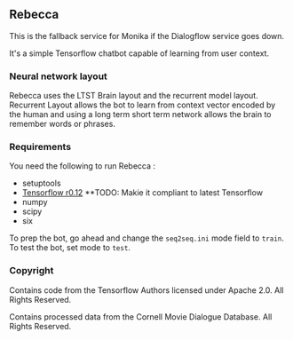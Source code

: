 ## Rebecca

This is the fallback service for Monika if the Dialogflow service goes down.

It's a simple Tensorflow chatbot capable of learning from user context.

### Neural network layout

Rebecca uses the LTST Brain layout and the recurrent model layout. Recurrent Layout allows
the bot to learn from context vector encoded by the human and using a long term short term network
allows the brain to remember words or phrases.

### Requirements

You need the following to run Rebecca : 

- setuptools
- [Tensorflow r0.12](https://www.tensorflow.org/versions/r0.12/get_started/os_setup#pip_installation) **TODO: Makie it compliant to latest Tensorflow
- numpy
- scipy
- six

To prep the bot, go ahead and change the ``seq2seq.ini`` mode field to ``train``. To test the bot, set mode to
``test``.

### Copyright

Contains code from the Tensorflow Authors licensed under Apache 2.0. All Rights Reserved.

Contains processed data from the Cornell Movie Dialogue Database. All Rights Reserved.

